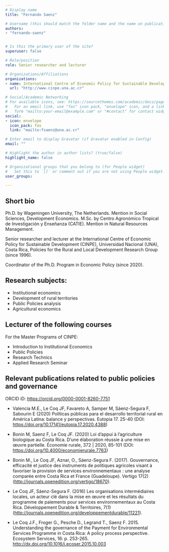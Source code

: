 ```yaml
---
# Display name
title: "Fernando Saenz"

# Username (this should match the folder name and the name on publications)
authors:
- "fernando-saenz"


# Is this the primary user of the site?
superuser: false

# Role/position
role: Senior researcher and lecturer

# Organizations/Affiliations
organizations:
- name: International Centre of Economic Policy for Sustainable Development (CINPE)
  url: "http://www.cinpe.una.ac.cr"

# Social/Academic Networking
# For available icons, see: https://sourcethemes.com/academic/docs/page-builder/#icons
#   For an email link, use "fas" icon pack, "envelope" icon, and a link in the
#   form "mailto:your-email@example.com" or "#contact" for contact widget.
social:
- icon: envelope
  icon_pack: fas
  link: "mailto:fsaenz@una.ac.cr"

# Enter email to display Gravatar (if Gravatar enabled in Config)
email: ""

# Highlight the author in author lists? (true/false)
highlight_name: false

# Organizational groups that you belong to (for People widget)
#   Set this to `[]` or comment out if you are not using People widget.
user_groups:

---
```


## Short bio

Ph.D. by Wageningen University, The Netherlands. Mention in Social Sciences, Development Economics. M.Sc. by Centro Agronómico Tropical de Investigación y Enseñanza (CATIE). Mention in Natural Resources Management. 

Senior researcher and lecturer at the International Centre of Economic Policy for Sustainable Development (CINPE), Universidad Nacional (UNA), Costa Rica, Policies for the Rural and Local Development Research Group (since 1996). 

Coordinator of the Ph.D. Program in Economic Policy (since 2020). 

## Research subjects: 

+ Institutional economics
+ Development of rural territories 
+ Public Policies analysis
+ Agricultural economics

## Lecturer of the following courses

For the Master Programs of CINPE:

+ Introduction to Institutional Economics
+ Public Policies
+ Research Technics
+ Applied Research Seminar

## Relevant publications related to public policies and governance

ORCID iD: https://orcid.org/0000-0001-8260-7751

+ Valencia M.E., Le Coq JF, Favareto A, Samper M, Sáenz-Segura F, Sabourin E (2020) Políticas públicas para el desarrollo territorial rural en América Latina: balance y perspectivas. Eutopia 17. 25-40 (DOI: https://doi.org/10.17141/eutopia.17.2020.4388)


+ Bonin M, Saenz F, Le Coq JF. (2020) Loi d’appui à l’agriculture biologique au Costa Rica. D’une élaboration réussie à une mise en œuvre partielle.  Économie rurale, 372 | 2020, 85-101 (DOI: https://doi.org/10.4000/economierurale.7763) 

+ Bonin M., Le Coq JF, Aznar, O., Sáenz-Segura F. (2017). Gouvernance, efficacité et justice des instruments de politiques agricoles visant à favoriser la provision de services environnementaux : une analyse comparée entre Costa Rica et France (Guadeloupe). Vertigo 17(2) (http://journals.openedition.org/vertigo/18670).

+ Le Coq JF, Sáenz-Segura F. (2016) Les organisations intermédiaires locales, un acteur clé dans la mise en œuvre et les résultats du programme de paiements pour services environnementaux au Costa Rica. Développement Durable & Territoires, 7(1) (http://journals.openedition.org/developpementdurable/11221).

+ Le Coq J.F., Froger G., Pesche D., Legrand T., Saenz F. 2015. Understanding the governance of the Payment for Environmental Services Programme in Costa Rica: A policy process perspective. Ecosystem Services, 16: p. 253-265. 
http://dx.doi.org/10.1016/j.ecoser.2015.10.003

